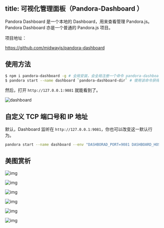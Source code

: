 title: 可视化管理面板（Pandora-Dashboard ）
---

Pandora Dashboard 是一个本地的 Dashboard，用来查看管理 Pandora.js。Pandora Dashboard 亦是一个普通的 Pandora.js 项目。

项目地址：

<https://github.com/midwayjs/pandora-dashboard>


## 使用方法

```bash
$ npm i pandora-dashboard -g # 全局安装，会全局注册一个命令 pandora-dashboard-dir
$ pandora start --name dashboard `pandora-dashboard-dir` # 使用该命令获得路径，用于启动
```

然后，打开 `http://127.0.0.1:9081` 就能看到了。

![dashboard](https://img.alicdn.com/tfs/TB1pIfEeOqAXuNjy1XdXXaYcVXa-1906-1450.png)

## 自定义 TCP 端口号和 IP 地址
 
 默认，Dashboard 监听在 `http://127.0.0.1:9081`，你也可以改变这一默认行为。
   
```bash
pandora start --name dashboard --env "DASHBORAD_PORT=9081 DASHBOARD_HOST=0.0.0.0" --npm pandora-dashboard
```

## 美图赏析

![img](https://img.alicdn.com/tfs/TB1P44yh2DH8KJjy1XcXXcpdXXa-2536-1992.png)

![img](https://img.alicdn.com/tfs/TB1ZmRBh_vI8KJjSspjXXcgjXXa-2528-1998.png)

![img](https://img.alicdn.com/tfs/TB1k04KhY_I8KJjy1XaXXbsxpXa-2540-1996.png)

![img](https://img.alicdn.com/tfs/TB1tcXih4rI8KJjy0FpXXb5hVXa-2534-2006.png)

![img](https://img.alicdn.com/tfs/TB14pXfh8TH8KJjy0FiXXcRsXXa-2536-1998.png)

![img](https://img.alicdn.com/tfs/TB17t0ih4rI8KJjy0FpXXb5hVXa-2542-1996.png)
